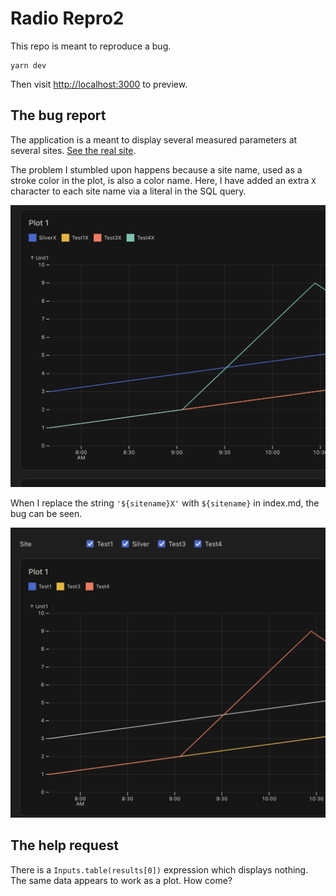 # Radio Repro2

This repo is meant to reproduce a bug.

```
yarn dev
```

Then visit <http://localhost:3000> to preview.

## The bug report

The application is a meant to display several measured parameters at
several sites.  [See the real site](https://noyo-harbor-blue-economy.observablehq.cloud/feasibility-study/).

The problem I stumbled upon happens because a site name, used as a
stroke color in the plot, is also a color name.  Here, I have added an
extra `X` character to each site name via a literal in the SQL query.

![site name is not a color name](./name_silverX.png)

When I replace the string `'${sitename}X'` with `${sitename}` in
index.md, the bug can be seen.

![site name is a color name](./name_silver.png)

## The help request

There is a `Inputs.table(results[0])` expression which displays nothing.
The same data appears to work as a plot. How come?
